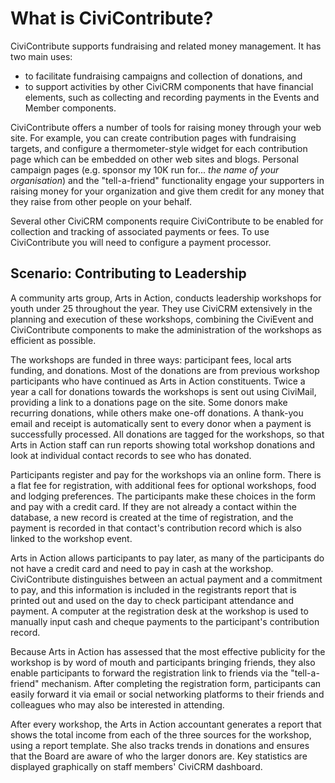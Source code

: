 What is CiviContribute?
=======================

CiviContribute supports fundraising and related money management. It has
two main uses:

-   to facilitate fundraising campaigns and collection of donations, and
-   to support activities by other CiviCRM components that have
    financial elements, such as collecting and recording payments in the
    Events and Member components.

CiviContribute offers a number of tools for raising money through your
web site. For example, you can create contribution pages with
fundraising targets, and configure a thermometer-style widget for each
contribution page which can be embedded on other web sites and blogs.
Personal campaign pages (e.g. sponsor my 10K run for... *the name of
your organisation*) and the "tell-a-friend" functionality engage your
supporters in raising money for your organization and give them credit
for any money that they raise from other people on your behalf.

Several other CiviCRM components require CiviContribute to be enabled
for collection and tracking of associated payments or fees. To use
CiviContribute you will need to configure a payment processor.

Scenario: Contributing to Leadership
------------------------------------

A community arts group, Arts in Action, conducts leadership workshops
for youth under 25 throughout the year. They use CiviCRM extensively in
the planning and execution of these workshops, combining the CiviEvent
and CiviContribute components to make the administration of the
workshops as efficient as possible.

The workshops are funded in three ways: participant fees, local arts
funding, and donations. Most of the donations are from previous workshop
participants who have continued as Arts in Action constituents. Twice a
year a call for donations towards the workshops is sent out using
CiviMail, providing a link to a donations page on the site. Some donors
make recurring donations, while others make one-off donations. A
thank-you email and receipt is automatically sent to every donor when a
payment is successfully processed. All donations are tagged for the
workshops, so that Arts in Action staff can run reports showing total
workshop donations and look at individual contact records to see who has
donated. 

Participants register and pay for the workshops via an online form.
There is a flat fee for registration, with additional fees for optional
workshops, food and lodging preferences. The participants make these
choices in the form and pay with a credit card. If they are not already
a contact within the database, a new record is created at the time of
registration, and the payment is recorded in that contact's contribution
record which is also linked to the workshop event.

Arts in Action allows participants to pay later, as many of the
participants do not have a credit card and need to pay in cash at the
workshop. CiviContribute distinguishes between an actual payment and a
commitment to pay, and this information is included in the registrants
report that is printed out and used on the day to check participant
attendance and payment. A computer at the registration desk at the
workshop is used to manually input cash and cheque payments to the
participant's contribution record. 

Because Arts in Action has assessed that the most effective publicity
for the workshop is by word of mouth and participants bringing friends,
they also enable participants to forward the registration link to
friends via the "tell-a-friend" mechanism. After completing the
registration form, participants can easily forward it via email or
social networking platforms to their friends and colleagues who may also
be interested in attending. 

After every workshop, the Arts in Action accountant generates a report
that shows the total income from each of the three sources for the
workshop, using a report template. She also tracks trends in donations
and ensures that the Board are aware of who the larger donors are. Key
statistics are displayed graphically on staff members' CiviCRM
dashboard.
